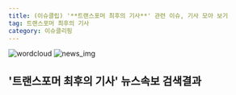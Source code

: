 ```yaml
---
title: (이슈클립) '**트랜스포머 최후의 기사**' 관련 이슈, 기사 모아 보기
tag: 트랜스포머 최후의 기사
category: 이슈클리핑
---
```

![wordcloud](https://s3.ap-northeast-2.amazonaws.com/lyrics101-wordcloud/2018-09-25-1537876567.png)
![news_img](https://user-images.githubusercontent.com/42597476/44507050-1206f400-a6e4-11e8-8d98-7ffbfebb353f.png)
## **'**트랜스포머 최후의 기사**'** 뉴스속보 검색결과


